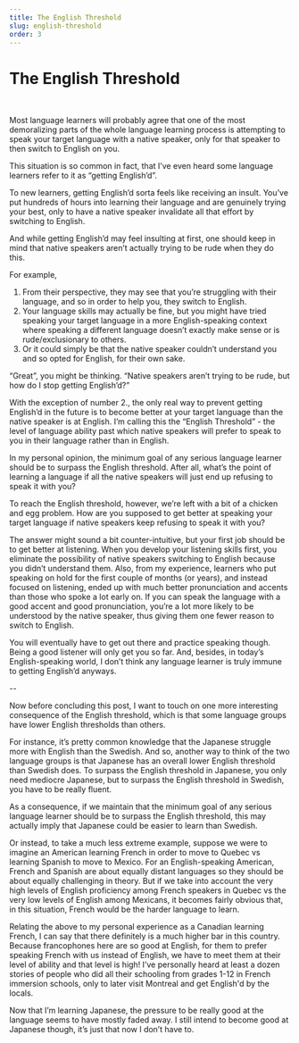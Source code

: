 ```yaml
---
title: The English Threshold
slug: english-threshold
order: 3
---
```


# The English Threshold

<br />

Most language learners will probably agree that one of the most demoralizing parts of the whole language learning process is attempting to speak your target language with a native speaker, only for that speaker to then switch to English on you.

This situation is so common in fact, that I’ve even heard some language learners refer to it as “getting English’d”.


To new learners, getting English’d sorta feels like receiving an insult. You’ve put hundreds of hours into learning their language and are genuinely trying your best, only to have a native speaker invalidate all that effort by switching to English.

And while getting English’d may feel insulting at first, one should keep in mind that native speakers aren’t actually trying to be rude when they do this.

For example,

1. From their perspective, they may see that you’re struggling with their language, and so in order to help you, they switch to English.
2. Your language skills may actually be fine, but you might have tried speaking your target language in a more English-speaking context where speaking a different language doesn’t exactly make sense or is rude/exclusionary to others.
3. Or it could simply be that the native speaker couldn’t understand you and so opted for English, for their own sake.

“Great”, you might be thinking. “Native speakers aren’t trying to be rude, but how do I stop getting English’d?”

With the exception of number 2., the only real way to prevent getting English’d in the future is to become better at your target language than the native speaker is at English. I’m calling this the “English Threshold” - the level of language ability past which native speakers will prefer to speak to you in their language rather than in English.

In my personal opinion, the minimum goal of any serious language learner should be to surpass the English threshold. After all, what’s the point of learning a language if all the native speakers will just end up refusing to speak it with you?

To reach the English threshold, however, we’re left with a bit of a chicken and egg problem. How are you supposed to get better at speaking your target language if native speakers keep refusing to speak it with you?

The answer might sound a bit counter-intuitive, but your first job should be to get better at listening. When you develop your listening skills first, you eliminate the possibility of native speakers switching to English because you didn’t understand them. Also, from my experience, learners who put speaking on hold for the first couple of months (or years), and instead focused on listening, ended up with much better pronunciation and accents than those who spoke a lot early on. If you can speak the language with a good accent and good pronunciation, you’re a lot more likely to be understood by the native speaker, thus giving them one fewer reason to switch to English.

You will eventually have to get out there and practice speaking though. Being a good listener will only get you so far. And, besides, in today’s English-speaking world, I don’t think any language learner is truly immune to getting English’d anyways.

--

Now before concluding this post, I want to touch on one more interesting consequence of the English threshold, which is that some language groups have lower English thresholds than others.

For instance, it’s pretty common knowledge that the Japanese struggle more with English than the Swedish. And so, another way to think of the two language groups is that Japanese has an overall lower English threshold than Swedish does. To surpass the English threshold in Japanese, you only need mediocre Japanese, but to surpass the English threshold in Swedish, you have to be really fluent.

As a consequence, if we maintain that the minimum goal of any serious language learner should be to surpass the English threshold, this may actually imply that Japanese could be easier to learn than Swedish.

Or instead, to take a much less extreme example, suppose we were to imagine an American learning French in order to move to Quebec vs learning Spanish to move to Mexico. For an English-speaking American, French and Spanish are about equally distant languages so they should be about equally challenging in theory. But if we take into account the very high levels of English proficiency among French speakers in Quebec vs the very low levels of English among Mexicans, it becomes fairly obvious that, in this situation, French would be the harder language to learn.    

Relating the above to my personal experience as a Canadian learning French, I can say that there definitely is a much higher bar in this country. Because francophones here are so good at English, for them to prefer speaking French with us instead of English, we have to meet them at their level of ability and that level is high! I’ve personally heard at least a dozen stories of people who did all their schooling from grades 1-12 in French immersion schools, only to later visit Montreal and get English'd by the locals.

Now that I’m learning Japanese, the pressure to be really good at the language seems to have mostly faded away. I still intend to become good at Japanese though, it’s just that now I don’t have to.